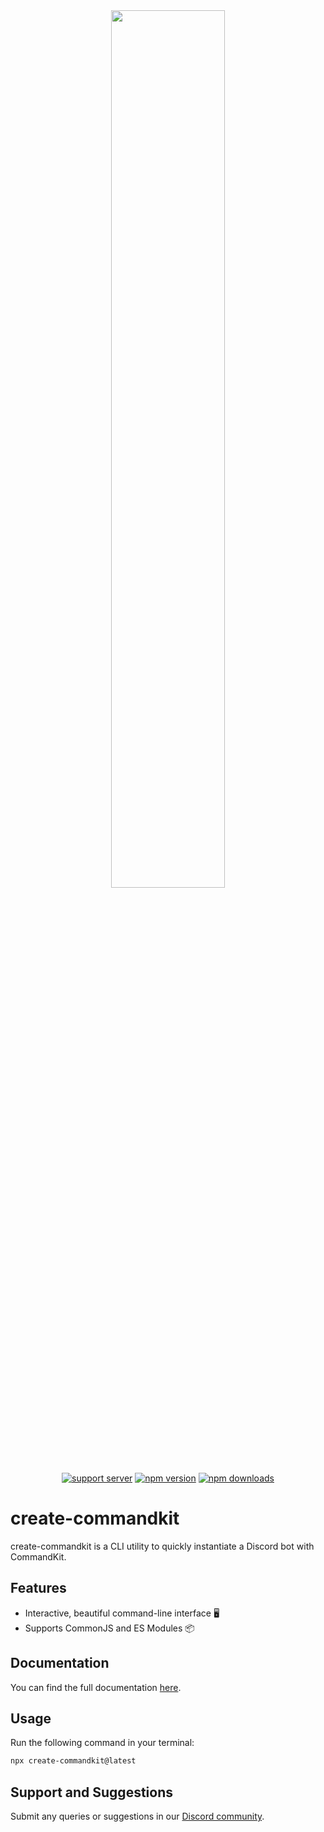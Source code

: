<div align="center">
    <img src="https://raw.githubusercontent.com/underctrl-io/commandkit/main/apps/docs/public/ckit_logo.svg" width="60%" />
    <br />
    <a href="https://ctrl.lol/discord"><img src="https://img.shields.io/discord/1055188344188973066?color=5865F2&logo=discord&logoColor=white" alt="support server" /></a>
    <a href="https://www.npmjs.com/package/create-commandkit"><img src="https://img.shields.io/npm/v/create-commandkit?maxAge=3600" alt="npm version" /></a>
    <a href="https://www.npmjs.com/package/create-commandkit"><img src="https://img.shields.io/npm/dt/create-commandkit?maxAge=3600" alt="npm downloads" /></a>
</div>

# create-commandkit

create-commandkit is a CLI utility to quickly instantiate a Discord bot with CommandKit.

## Features

- Interactive, beautiful command-line interface 🖥️
- Supports CommonJS and ES Modules 📦

## Documentation

You can find the full documentation [here](https://commandkit.js.org).

## Usage

Run the following command in your terminal:

```sh
npx create-commandkit@latest
```

## Support and Suggestions

Submit any queries or suggestions in our [Discord community](https://ctrl.lol/discord).